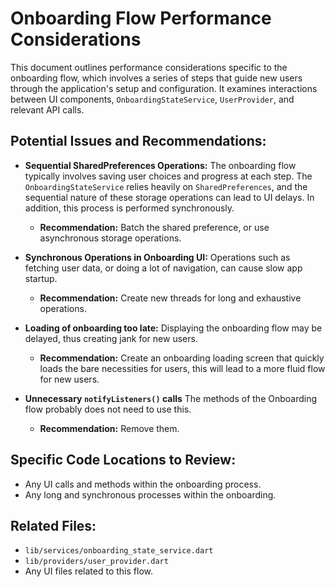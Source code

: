 # Onboarding Flow Performance Considerations

This document outlines performance considerations specific to the onboarding flow, which involves a series of steps that guide new users through the application's setup and configuration. It examines interactions between UI components, `OnboardingStateService`, `UserProvider`, and relevant API calls.

## Potential Issues and Recommendations:

*   **Sequential SharedPreferences Operations:** The onboarding flow typically involves saving user choices and progress at each step. The `OnboardingStateService` relies heavily on `SharedPreferences`, and the sequential nature of these storage operations can lead to UI delays. In addition, this process is performed synchronously.
    *   **Recommendation:** Batch the shared preference, or use asynchronous storage operations.

*   **Synchronous Operations in Onboarding UI:** Operations such as fetching user data, or doing a lot of navigation, can cause slow app startup.
    *   **Recommendation:** Create new threads for long and exhaustive operations.

*   **Loading of onboarding too late:** Displaying the onboarding flow may be delayed, thus creating jank for new users.
    *   **Recommendation:** Create an onboarding loading screen that quickly loads the bare necessities for users, this will lead to a more fluid flow for new users.

*   **Unnecessary `notifyListeners()` calls** The methods of the Onboarding flow probably does not need to use this.
    *   **Recommendation:** Remove them.

## Specific Code Locations to Review:

*   Any UI calls and methods within the onboarding process.
*   Any long and synchronous processes within the onboarding.

## Related Files:

*   `lib/services/onboarding_state_service.dart`
*   `lib/providers/user_provider.dart`
*    Any UI files related to this flow.
